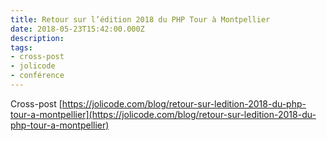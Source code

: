 ```yaml
---
title: Retour sur l’édition 2018 du PHP Tour à Montpellier
date: 2018-05-23T15:42:00.000Z
description:
tags:
- cross-post
- jolicode
- conférence
---
```


Cross-post [https://jolicode.com/blog/retour-sur-ledition-2018-du-php-tour-a-montpellier](https://jolicode.com/blog/retour-sur-ledition-2018-du-php-tour-a-montpellier)
